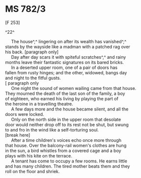 # MS 782/3

[F 253]

^22^ 

&nbsp;&nbsp;&nbsp;&nbsp;&nbsp;The house^,^ lingering on after its wealth has vanished^,^ \
stands by the wayside like a madman with a patched rag over \
his back.  [paragraph only] \
&nbsp;&nbsp;&nbsp;&nbsp;&nbsp;Day after day scars it with spiteful scratches^,^ and rainy \
months leave their fantastic signatures on its bared bricks. \
&nbsp;&nbsp;&nbsp;&nbsp;&nbsp;In a deserted upper room, one of a pair of doors has \
fallen from rusty hinges; and the other, widowed, bangs day \
and night to the fitful gusts. \
[ paragraph only \
&nbsp;&nbsp;&nbsp;&nbsp;&nbsp;One night the sound of women wailing came from that house. \
They mourned the death of the last son of the family, a boy \
of eighteen, who earned his living by playing the part of \
the heroine in a travelling theatre. \
&nbsp;&nbsp;&nbsp;&nbsp;&nbsp;A few days more and the house became silent, and all the \
doors were locked. \
&nbsp;&nbsp;&nbsp;&nbsp;&nbsp;Only on the north side in the upper room that desolate \
door would neither drop off to its rest not be shut, but swung \
to and fro in the wind like a self-torturing soul. \
[break here] \
&nbsp;&nbsp;&nbsp;&nbsp;&nbsp;After a time children's voices echo once more through \
that house. Over the balcony-rail women's clothes are hung \
in the sun, a bird whistles from a covered cage and a boy \
plays with his kite on the terrace. \
&nbsp;&nbsp;&nbsp;&nbsp;&nbsp;A tenant has come to occupy a few rooms. He earns little \
and has many children. The tired mother beats them and they \
roll on the floor and shriek.
